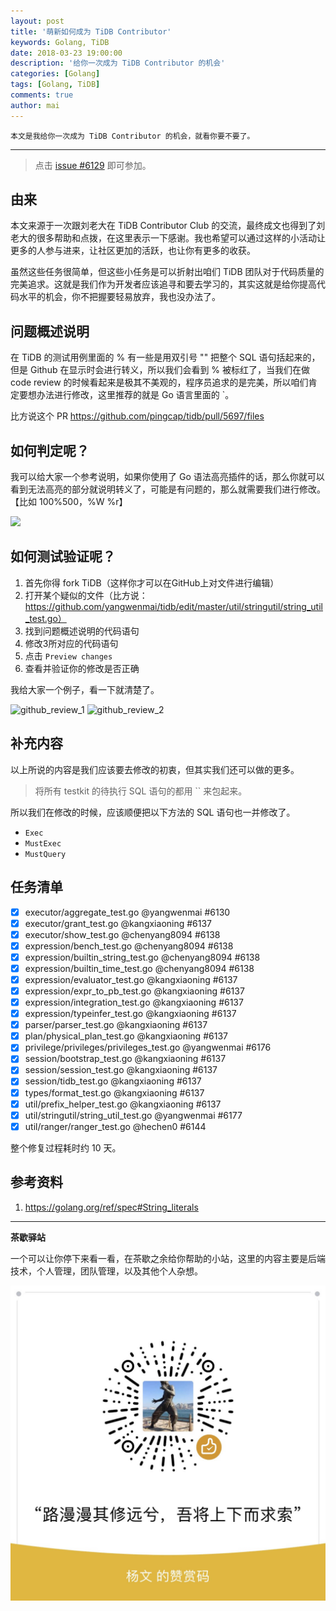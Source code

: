 ```yaml
---
layout: post
title: '萌新如何成为 TiDB Contributor'
keywords: Golang, TiDB
date: 2018-03-23 19:00:00
description: '给你一次成为 TiDB Contributor 的机会'
categories: [Golang]
tags: [Golang, TiDB]
comments: true
author: mai
---
```


    本文是我给你一次成为 TiDB Contributor 的机会，就看你要不要了。

----

>点击 [issue #6129](https://github.com/pingcap/tidb/issues/6129) 即可参加。

## 由来

​本文来源于一次跟刘老大在 TiDB Contributor Club 的交流，最终成文也得到了刘老大的很多帮助和点拨，在这里表示一下感谢。我也希望可以通过这样的小活动让更多的人参与进来，让社区更加的活跃，也让你有更多的收获。

​虽然这些任务很简单，但这些小任务是可以折射出咱们 TiDB 团队对于代码质量的完美追求。这就是我们作为开发者应该追寻和要去学习的，其实这就是给你提高代码水平的机会，你不把握要轻易放弃，我也没办法了。

## 问题概述说明

在 TiDB 的测试用例里面的 % 有一些是用双引号 "" 把整个 SQL 语句括起来的，但是 Github 在显示时会进行转义，所以我们会看到 % 被标红了，当我们在做 code review 的时候看起来是极其不美观的，程序员追求的是完美，所以咱们肯定要想办法进行修改，这里推荐的就是 Go 语言里面的 `。

比方说这个 PR https://github.com/pingcap/tidb/pull/5697/files

## 如何判定呢？

我可以给大家一个参考说明，如果你使用了 Go 语法高亮插件的话，那么你就可以看到无法高亮的部分就说明转义了，可能是有问题的，那么就需要我们进行修改。【比如 100%500，%W %r】

![](github_tidb_review_3.png)

<!--more-->

## 如何测试验证呢？

1. 首先你得 fork TiDB（这样你才可以在GitHub上对文件进行编辑）
2. 打开某个疑似的文件（比方说：https://github.com/yangwenmai/tidb/edit/master/util/stringutil/string_util_test.go）
3. 找到问题概述说明的代码语句
4. 修改3所对应的代码语句
5. 点击 `Preview changes`
6. 查看并验证你的修改是否正确

我给大家一个例子，看一下就清楚了。

![github_review_1](github_review_1.png)
![github_review_2](github_review_2.png)

## 补充内容

以上所说的内容是我们应该要去修改的初衷，但其实我们还可以做的更多。

>将所有 testkit 的待执行 SQL 语句的都用 `` 来包起来。

所以我们在修改的时候，应该顺便把以下方法的 SQL 语句也一并修改了。

- `Exec`
- `MustExec`
- `MustQuery`

## 任务清单


- [x] executor/aggregate_test.go @yangwenmai #6130 
- [x] executor/grant_test.go @kangxiaoning #6137 
- [x] executor/show_test.go @chenyang8094 #6138 
- [x] expression/bench_test.go @chenyang8094 #6138
- [x] expression/builtin_string_test.go @chenyang8094 #6138
- [x] expression/builtin_time_test.go @chenyang8094 #6138
- [x] expression/evaluator_test.go @kangxiaoning #6137 
- [x] expression/expr_to_pb_test.go @kangxiaoning #6137 
- [x] expression/integration_test.go @kangxiaoning #6137 
- [x] expression/typeinfer_test.go @kangxiaoning #6137 
- [x] parser/parser_test.go @kangxiaoning #6137 
- [x] plan/physical_plan_test.go @kangxiaoning #6137 
- [x] privilege/privileges/privileges_test.go @yangwenmai #6176 
- [x] session/bootstrap_test.go @kangxiaoning #6137 
- [x] session/session_test.go @kangxiaoning #6137 
- [x] session/tidb_test.go @kangxiaoning #6137 
- [x] types/format_test.go @kangxiaoning #6137 
- [x] util/prefix_helper_test.go @kangxiaoning #6137 
- [x] util/stringutil/string_util_test.go @yangwenmai #6177
- [x] util/ranger/ranger_test.go @hechen0 #6144

整个修复过程耗时约 10 天。

## 参考资料

1. https://golang.org/ref/spec#String_literals

----

**茶歇驿站**

一个可以让你停下来看一看，在茶歇之余给你帮助的小站，这里的内容主要是后端技术，个人管理，团队管理，以及其他个人杂想。


![打赏](https://raw.githubusercontent.com/yangwenmai/maiyang.me/master/blog/money.jpg)
